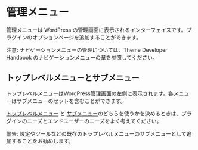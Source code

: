 <!--
# Administration Menus
-->
# 管理メニュー

<!--
Administration Menus are the interfaces displayed in WordPress Administration. They allow you to add option pages for your plugin.
-->
管理メニューは WordPress の管理画面に表示されるインターフェイスです。プラグインのオプションページを追加することができます。

<!--
Note:  
For information on managing Navigation Menus, see the Navigation Menus chapter of the Theme Developer Handbook.
-->
注意:
ナビゲーションメニューの管理については、Theme Developer Handbook のナビゲーションメニューの章を参照してください。

<!--
## Top-Level Menus and Sub-Menus
-->
## トップレベルメニューとサブメニュー

<!--
The Top-level menus are rendered along the left side of the WordPress Administration. Each menu may contain a set of Sub-menus.
-->
トップレベルメニューはWordPress管理画面の左側に表示されます。各メニューはサブメニューのセットを含むことができます。

<!--
When deciding between [Top-level menus](https://developer.wordpress.org/plugins/administration-menus/top-level-menus/) and [Sub-menus](https://developer.wordpress.org/plugins/administration-menus/sub-menus/) think carefully about the needs of your plugin as well as the needs of your end users.
-->
[トップレベルメニュー](https://developer.wordpress.org/plugins/administration-menus/top-level-menus/) と [サブメニュー](https://developer.wordpress.org/plugins/administration-menus/sub-menus/)のどちらを使うかを決めるときは、プラグインのニーズとエンドユーザーのニーズをよく考えてください。

<!--
Alert:  
We recommend developers with a single option page to add it as Sub-menu to one of the existing Top-level menus; such as Settings or Tools.
-->
警告:
設定やツールなどの既存のトップレベルメニューのサブメニューとして追加することをお勧めします。
